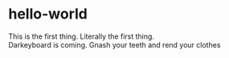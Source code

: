 # hello-world
This is the first thing.  Literally the first thing.<br>
Darkeyboard is coming.  Gnash your teeth and rend your clothes
